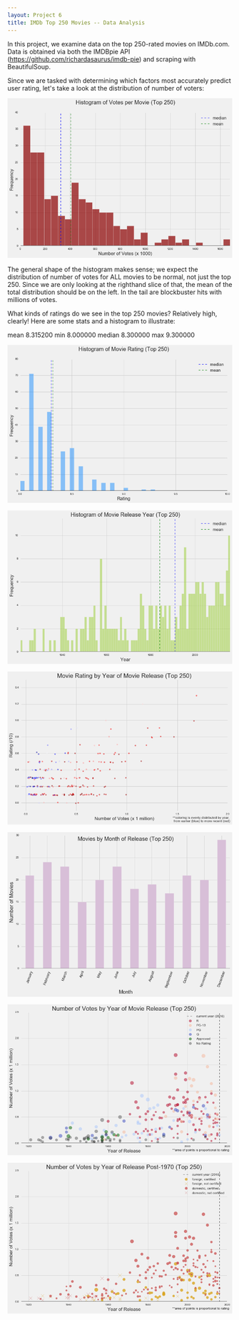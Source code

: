 ```yaml
---
layout: Project 6
title: IMDb Top 250 Movies -- Data Analysis
---
```

In this project, we examine data on the top 250-rated movies on IMDb.com.  Data is obtained via both the IMDBpie API (https://github.com/richardasaurus/imdb-pie) and scraping with BeautifulSoup.  

Since we are tasked with determining which factors most accurately predict user rating, let's take a look at the distribution of number of voters:

![histo](../images/movievotehisto.png)

The general shape of the histogram makes sense; we expect the distribution of number of votes for ALL movies to be normal, not just the top 250.  Since we are only looking at the righthand slice of that, the mean of the total distribution should be on the left.  In the tail are blockbuster hits with millions of votes.

What kinds of ratings do we see in the top 250 movies?  Relatively high, clearly!  Here are some stats and a histogram to illustrate:

mean       8.315200
min        8.000000
median     8.300000
max        9.300000

![histo](../images/movieratinghisto.png)




![histo](../images/movieyearhisto.png)

![jitter](../images/moviejitter.png)

![bar](../images/moviemonthbar.png)

![scatter](../images/moviescatterplot.png)

![scatter](../images/foreigndomesticNR.png)
